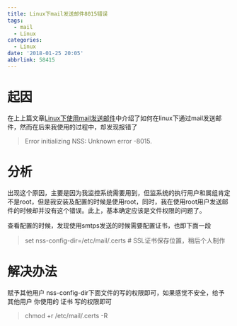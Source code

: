 ```yaml
---
title: Linux下mail发送邮件8015错误
tags:
  - mail
  - Linux
categories:
  - Linux
date: '2018-01-25 20:05'
abbrlink: 58415
---
```


# 起因

在上上篇文章[Linux下使用mail发送邮件](https://tyloafer.github.io/2017/12/03/mail/)中介绍了如何在linux下通过mail发送邮件，然而在后来我使用的过程中，却发现报错了

> Error initializing NSS: Unknown error -8015.

<!--more-->

# 分析

出现这个原因，主要是因为我监控系统需要用到，但监系统的执行用户和属组肯定不是root，但是我安装及配置的时候是使用root，同时，我在使用root用户发送邮件的时候却并没有这个错误。此上，基本确定应该是文件权限的问题了。

查看配置的时候，发现使用smtps发送的时候需要配置证书，也即下面一段

> set nss-config-dir=/etc/mail/.certs    # SSL证书保存位置，稍后个人制作

# 解决办法

赋予其他用户 nss-config-dir下面文件的写的权限即可，如果感觉不安全，给予其他用户 你使用的 证书 写的权限即可

> chmod +r /etc/mail/.certs -R

